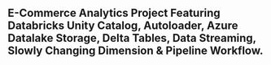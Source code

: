 ## E-Commerce Analytics Project Featuring Databricks Unity Catalog, Autoloader, Azure Datalake Storage, Delta Tables, Data Streaming, Slowly Changing Dimension & Pipeline Workflow.
